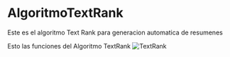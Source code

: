 # AlgoritmoTextRank
Este es el algoritmo Text Rank para generacion automatica de resumenes

Esto las funciones del Algoritmo TextRank 
![TextRank](https://images2.programmerclick.com/296/bd/bdcd091be7d556b5def660b1bf25cd88.png)
